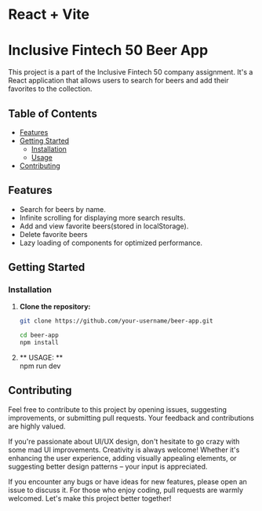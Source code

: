 # React + Vite

# Inclusive Fintech 50 Beer App

This project is a part of the Inclusive Fintech 50 company assignment. It's a React application that allows users to search for beers and add their favorites to the collection.

## Table of Contents

- [Features](#features)
- [Getting Started](#getting-started)
  - [Installation](#installation)
  - [Usage](#usage)
- [Contributing](#contributing)


## Features

- Search for beers by name.
- Infinite scrolling for displaying more search results.
- Add and view favorite beers(stored in localStorage).
- Delete favorite beers
- Lazy loading of components for optimized performance.

## Getting Started

### Installation

1. **Clone the repository:**

   ```bash
   git clone https://github.com/your-username/beer-app.git

   cd beer-app
   npm install
   
2. ** USAGE: **   
   npm run dev

## Contributing

Feel free to contribute to this project by opening issues, suggesting improvements, or submitting pull requests. Your feedback and contributions are highly valued.

If you're passionate about UI/UX design, don't hesitate to go crazy with some mad UI improvements. Creativity is always welcome! Whether it's enhancing the user experience, adding visually appealing elements, or suggesting better design patterns – your input is appreciated.

If you encounter any bugs or have ideas for new features, please open an issue to discuss it. For those who enjoy coding, pull requests are warmly welcomed. Let's make this project better together!



   

